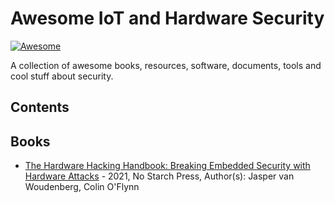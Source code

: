 # Awesome IoT and Hardware Security 
[![Awesome](https://awesome.re/badge.svg)](https://awesome.re)

A collection of awesome books, resources, software, documents, tools and cool stuff about security.

## Contents


## Books
- [The Hardware Hacking Handbook: Breaking Embedded Security with Hardware Attacks](https://nostarch.com/hardwarehacking) - 2021, No Starch Press, Author(s): Jasper van Woudenberg, Colin O'Flynn 
